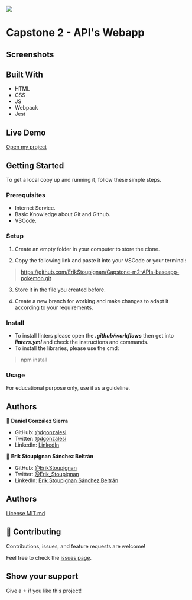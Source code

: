 ![](https://img.shields.io/badge/Microverse-blueviolet)

# Capstone 2 - API's Webapp 

## Screenshots

## Built With

- HTML
- CSS
- JS
- Webpack
- Jest

## Live Demo

<a href="#">Open my project</a>

## Getting Started

To get a local copy up and running it, follow these simple steps.

### Prerequisites

- Internet Service.
- Basic Knowledge about Git and Github.
- VSCode.

### Setup

1. Create an empty folder in your computer to store the clone.

2. Copy the following link and paste it into your VSCode or your terminal:

> https://github.com/ErikStoupignan/Capstone-m2-APIs-baseapp-pokemon.git

3. Store it in the file you created before.

4. Create a new branch for working and make changes to adapt it according to your requirements.

### Install

- To install linters please open the ***.github/workflows*** then get into ***linters.yml*** and check the instructions and commands.
- To install the libraries, please use the cmd: 
> npm install

### Usage

For educational purpose only, use it as a guideline.

## Authors

👤 **Daniel González Sierra**

- GitHub: [@dgonzalesi](https://github.com/dgonzalesi/)
- Twitter: [@dgonzalesi](https://twitter.com/dgonzalesi/)
- LinkedIn: [LinkedIn](https://www.linkedin.com/in/daniel-g-sierra-60472719/)

👤 **Erik Stoupignan Sánchez Beltrán**

- GitHub: [@ErikStoupignan](https://github.com/ErikStoupignan)
- Twitter: [@Erik_Stoupignan](https://twitter.com/Erik_Stoupignan)
- LinkedIn: [Erik Stoupignan Sánchez Beltrán](https://www.linkedin.com/in/erik-s%C3%A1nchez-beltr%C3%A1n-393180238/)

## Authors
<a href="MIT.md">License MIT.md</a>

## 🤝 Contributing

Contributions, issues, and feature requests are welcome!

Feel free to check the [issues page](../../issues/).

## Show your support

Give a ⭐️ if you like this project!

